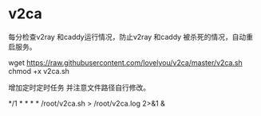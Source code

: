 # v2ca


每分检查v2ray 和caddy运行情况，防止v2ray 和caddy 被杀死的情况，自动重启服务。


wget https://raw.githubusercontent.com/lovelyou/v2ca/master/v2ca.sh  
chmod +x v2ca.sh



增加定时定时任务 并注意文件路径自行修改。

*/1 * * * * /root/v2ca.sh > /root/v2ca.log 2>&1 &
